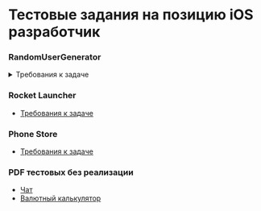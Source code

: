 # Тестовые задания на позицию iOS разработчик 

### RandomUserGenerator

<details>
  <summary>Требования к задаче</summary>
Нажал на кнопку – получил нового юзера. 

Апи брать с https://randomuser.me/

Надо отображать:

1) Аватарку
2) Имя
3) Email
4) Возраст
5) Адрес
6) Телефон

По оригинальным требованиям надо сделать это за 3-4 часа по-хорошему, на выполнение даются сутки. Задача на стажера
  
</details>

### Rocket Launcher

- [Требования к задаче](PDF/Kontur_Intership.pdf)

### Phone Store

- [Требования к задаче](PDF/ECommerce.pdf)

### PDF тестовых без реализации

- [Чат](PDF/Chat.pdf)
- [Валютный калькулятор](PDF/Calculator.pdf)

